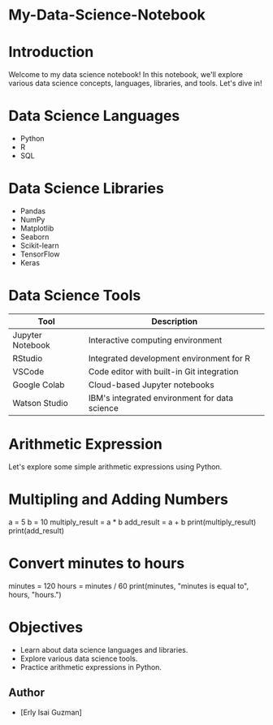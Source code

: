 # My-Data-Science-Notebook

# Introduction
Welcome to my data science notebook! In this notebook, we'll explore various data science concepts, languages, libraries, and tools. Let's dive in!

# Data Science Languages
- Python
- R
- SQL

# Data Science Libraries
- Pandas
- NumPy
- Matplotlib
- Seaborn
- Scikit-learn
- TensorFlow
- Keras

# Data Science Tools

| Tool              | Description                                           |
|-------------------|-------------------------------------------------------|
| Jupyter Notebook  | Interactive computing environment                      |
| RStudio           | Integrated development environment for R               |
| VSCode            | Code editor with built-in Git integration              |
| Google Colab      | Cloud-based Jupyter notebooks                         |
| Watson Studio     | IBM's integrated environment for data science         |

# Arithmetic Expression
Let's explore some simple arithmetic expressions using Python.

# Multipling and Adding Numbers
a = 5
b = 10
multiply_result = a * b
add_result = a + b
print(multiply_result)
print(add_result)

# Convert minutes to hours
minutes = 120
hours = minutes / 60
print(minutes, "minutes is equal to", hours, "hours.")


# Objectives
- Learn about data science languages and libraries.
- Explore various data science tools.
- Practice arithmetic expressions in Python.

## Author
- [Erly Isai Guzman]
